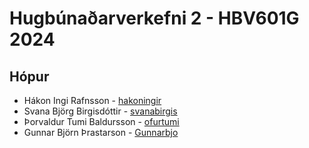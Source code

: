 # Hugbúnaðarverkefni 2 - HBV601G 2024

## Hópur 
- Hákon Ingi Rafnsson - [hakoningir](https://github.com/hakoningir)
- Svana Björg Birgisdóttir - [svanabirgis](github.com/svanabirgis)
- Þorvaldur Tumi Baldursson - [ofurtumi](https://github.com/ofurtumi)
- Gunnar Björn Þrastarson - [Gunnarbjo](https://github.com/Gunnarbjo)